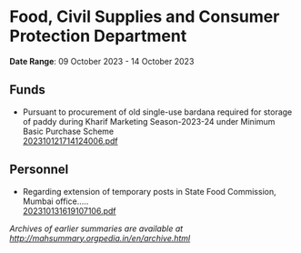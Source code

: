 # Food, Civil Supplies and Consumer Protection Department

**Date Range**: 09 October 2023 - 14 October 2023


## Funds
- Pursuant to procurement of old single-use bardana required for storage of paddy during Kharif Marketing Season-2023-24 under Minimum Basic Purchase Scheme\
  [202310121714124006.pdf](https://gr.maharashtra.gov.in/Site/Upload/Government%20Resolutions/English/202310121714124006.pdf)

## Personnel
- Regarding extension of temporary posts in State Food Commission, Mumbai office.....\
  [202310131619107106.pdf](https://gr.maharashtra.gov.in/Site/Upload/Government%20Resolutions/English/202310131619107106.pdf)


*Archives of earlier summaries are available at http://mahsummary.orgpedia.in/en/archive.html*